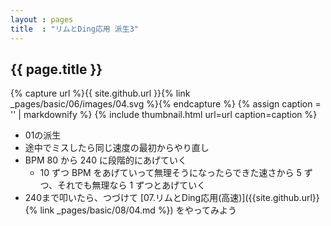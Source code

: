 ```yaml
---
layout : pages
title  : "リムとDing応用 派生3"
---
```


## {{ page.title }}

{% capture url %}{{ site.github.url }}{% link _pages/basic/06/images/04.svg %}{% endcapture %}
{% assign caption = '' | markdownify %}
{% include thumbnail.html url=url caption=caption %}

* 01の派生
* 途中でミスしたら同じ速度の最初からやり直し
* BPM 80 から 240 に段階的にあげていく
  * 10 ずつ BPM をあげていって無理そうになったらできた速さから 5 ずつ、それでも無理なら 1 ずつとあげていく
* 240まで叩いたら、つづけて [07.リムとDing応用(高速)]({{site.github.url}}{% link _pages/basic/08/04.md %}) をやってみよう